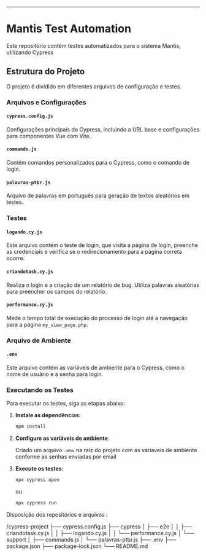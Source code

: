 
---

# Mantis Test Automation

Este repositório contém testes automatizados para o sistema Mantis, utilizando Cypress

## Estrutura do Projeto

O projeto é dividido em diferentes arquivos de configuração e testes. 

### Arquivos e Configurações

#### `cypress.config.js`

Configurações principais do Cypress, incluindo a URL base e configurações para componentes Vue com Vite.

#### `commands.js`

Contém comandos personalizados para o Cypress, como o comando de login.

#### `palavras-ptbr.js`

Arquivo de palavras em português para geração de textos aleatórios em testes.

### Testes

#### `logando.cy.js`

Este arquivo contém o teste de login, que visita a página de login, preenche as credenciais e verifica se o redirecionamento para a página correta ocorre.

#### `criandotask.cy.js`

Realiza o login e a criação de um relatório de bug. Utiliza palavras aleatórias para preencher os campos do relatório.

#### `performance.cy.js`

Mede o tempo total de execução do processo de login até a navegação para a página `my_view_page.php`.

### Arquivo de Ambiente

#### `.env`

Este arquivo contém as variáveis de ambiente para o Cypress, como o nome de usuário e a senha para login.

### Executando os Testes

Para executar os testes, siga as etapas abaixo:

1. **Instale as dependências**:

   ```bash
   npm install
   ```
2. **Configure as variáveis de ambiente**:

   Criado um arquivo `.env` na raiz do projeto com as variaveis de ambiente conforme as senhas enviadas por email

 
3. **Execute os testes**:

   ```bash
   npx cypress open
   ```

   ou

   ```bash
   npx cypress run
   ```
Disposição dos repositórios e arquivos :





/cypress-project
  ├── cypress.config.js
  ├── cypress
  │   ├── e2e
  │   │   ├── criandotask.cy.js
  │   │   ├── logando.cy.js
  │   │   └── performance.cy.js
  │   └── support
  │       ├── commands.js
  │       └── palavras-ptbr.js
  ├── .env
  ├── package.json
  ├── package-lock.json
  └── README.md










